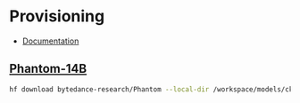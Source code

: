 # Provisioning

- [Documentation](https://github.com/tdrussell/diffusion-pipe/blob/main/docs/supported_models.md)

## [Phantom-14B](https://huggingface.co/bytedance-research/Phantom/tree/main)

```bash
hf download bytedance-research/Phantom --local-dir /workspace/models/ckpt_path/
```
